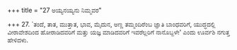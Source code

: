 +++
title = "27 ಅಯ್ಯನಯ್ಯನು ನಿಮ್ಮವರ"

+++
27. `ತಂದೆ, ತಾತ, ಮುತ್ತಾತ, ಭಾವ, ಮೈದುನ, ಅಣ್ಣ ತಮ್ಮಂದಿರೆಂಬ ಜ್ಞಾತಿ ಬಾಂಧವರಿಗೆ, ಯುದ್ಧದಲ್ಲಿ ವೀರಾವೇಶದಿಂದ ಹೋರಾಡಿದವರಿಗೆ ಮತ್ತು  ಯಜ್ಞ  ಮಾಡಿದವರಿಗೆ ಇವರೆಲ್ಲರಿಗೆ  ನಾನೊಬ್ಬಳೇ' ಎಂದು ಊರ್ವಶಿ ನಗುತ್ತ  ಹೇಳಿದಳು.
